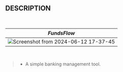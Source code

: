## DESCRIPTION

<br />

| _FundsFlow_ |
| --------- |
| ![Screenshot from 2024-06-12 17-37-45](https://github.com/kentlouisetonino/fundsflow/assets/69438999/28c6723f-1762-443b-99fa-35df9593a36c) |

<br />

> - A simple banking management tool.
